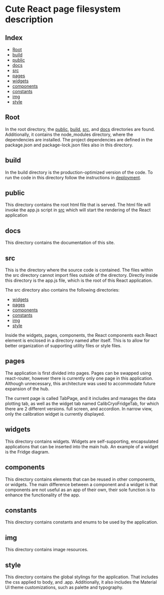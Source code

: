 # Cute React page filesystem description

## Index
* [Root](#root)
* [build](#build)
* [public](#public)
* [docs](#docs)
* [src](#src)
* [pages](#pages)
* [widgets](#widgets)
* [components](#components)
* [constants](#constants)
* [img](#img)
* [style](#style)

## Root

In the root directory, the [public](#public), [build](#build), [src](#src), and [docs](#docs) directories are found.
Additionally, it contains the node_modules directory, where the dependencies are installed. The project dependencies 
are defined in the package.json and package-lock.json files also in this directory.

## build

In the build directory is the production-optimized version of the code. To run the code in this directory
follow the instructions in [deployment](https://facebook.github.io/create-react-app/docs/deployment).

## public

This directory contains the root html file that is served. The html file will invoke the
app.js script in [src](#src) which will start the rendering of the React application

## docs

This directory contains the documentation of this site.

## src

This is the directory where the source code is contained. The files within the src directory cannot import files outside of 
the directory. Directly inside this directory is the app.js file, which is the root of this React application.


The src directory also contains the following directories:
* [widgets](#widgets)
* [pages](#pages)
* [components](#components)
* [constants](#constants)
* [img](#img)
* [style](#style)


Inside the widgets, pages, components, the React components each React element is enclosed in a directory named after 
itself. This is to allow for better organization of supporting utility files or style files.

## pages

The application is first divided into pages. Pages can be swapped using react-router, however there is currently only 
one page in this application. Although unnecessary, this architecture was used to accommodate future expansion of the
hub.


The current page is called TabPage, and it includes and manages the data plotting tab, as well as the widget tab named 
CalibCryoFridgeTab, for which there are 2 different versions. full screen, and accordion. In narrow view, only the
calibration widget is currently displayed.

## widgets

This directory contains widgets. Widgets are self-supporting, encapsulated applications that can be inserted into the 
main hub. An example of a widget is the Fridge diagram.


## components

This directory contains elements that can be reused in other components, or widgets. The main difference between a 
component and a widget is that components are not useful as an app of their own, their sole function is to enhance the
functionality of the app.

## constants

This directory contains constants and enums to be used by the application.

## img

This directory contains image resources.

## style

This directory contains the global stylings for the application. That includes the css applied to body, and .app. 
Additionally, it also includes the Material UI theme customizations, such as palette and typography.